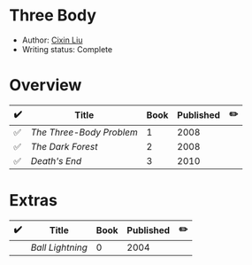 # Three Body

- Author: [Cixin Liu](/authors.md#cixin-liu)
- Writing status: Complete

# Overview

| ✔️ | Title | Book | Published | ✏️ |
| - | - | - | - | - |
| ✅ | _The Three-Body Problem_ | 1 | 2008 | |
| ✅ | _The Dark Forest_ | 2 | 2008 | |
| ✅ | _Death's End_ | 3 | 2010 | |

# Extras

| ✔️ | Title | Book | Published | ✏️ |
| - | - | - | - | - |
| | _Ball Lightning_ | 0 | 2004 | |
